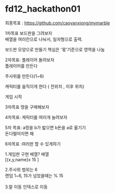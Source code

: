 # fd12_hackathon01

최종목표 : https://github.com/caoyanxiong/mymarble

1차목표 보드판을 그려보자<br>
배열을 여러칸으로 나눠서, 일자형으로 출력.<br>

보드판 모양으로 만들기 핵심은 '몫'기준으로 영역을 나눔<br>

2차목표: 플레이어 돌려보자 <br>
플레이어를 만든다 <br>

주사위를 만든다(1~6) <br>

캐릭터를 움직이게 한다 ( 전위치 , 이후 위치)<br>

게임 시작<br>

3차목표 땅을 구매해보자<br>

4차목표: 케릭터를 여러개 늘려보자<br>

5차 목표: a땅을 b가 밟으면 b돈을 a로 옮기기<br>
돈다떨어지면 패<br>

6차목표 :여러판 할 수 있게하기 <br>



1.게임판 구현 배열?  배열<br>
[{x,y,name}x 15 ]<br>

2.주사위 범위는 6 <br>
랜덤 1~6, 15가 넘었을때는 % 15<br><br>
3.말 이동 인덱스로 이동<br>





